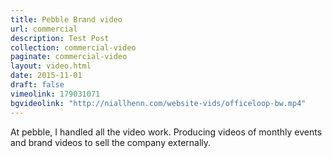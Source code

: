 ```yaml
---
title: Pebble Brand video
url: commercial
description: Test Post
collection: commercial-video
paginate: commercial-video
layout: video.html
date: 2015-11-01
draft: false
vimeolink: 179031071
bgvideolink: "http://niallhenn.com/website-vids/officeloop-bw.mp4"
---
```

At pebble, I handled all the video work. Producing videos of monthly events and brand videos to sell the company externally.
